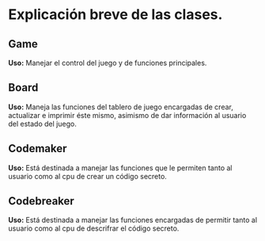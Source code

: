 # Explicación breve de las clases.

## Game

**Uso:**
Manejar el control del juego y de funciones principales.

## Board

**Uso:**
Maneja las funciones del tablero de juego encargadas de crear, actualizar e imprimir éste mismo, asimismo de dar información al usuario del estado del juego.

## Codemaker

**Uso:**
Está destinada a manejar las funciones que le permiten tanto al usuario como al cpu de crear un código secreto.

## Codebreaker

**Uso:**
Está destinada a manejar las funciones encargadas de permitir tanto al usuario como al cpu de descrifrar el código secreto.
